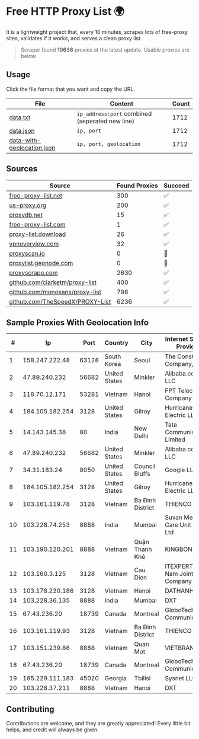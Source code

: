 
# Free HTTP Proxy List 🌍

It is a lightweight project that, every 10 minutes, scrapes lots of free-proxy sites, validates if it works, and serves a clean proxy list.


> Scraper found **10638** proxies at the latest update. Usable proxies are below.

## Usage

Click the file format that you want and copy the URL.


|File|Content|Count|
|----|-------|-----|
|[data.txt](https://raw.githubusercontent.com/themiralay/Proxy-List-World/master/data.txt)|`ip_address:port` combined (seperated new line)|1712|
|[data.json](https://raw.githubusercontent.com/themiralay/Proxy-List-World/master/data.json)|`ip, port`|1712|
|[data-with-geolocation.json](https://raw.githubusercontent.com/themiralay/Proxy-List-World/master/data-with-geolocation.json)|`ip, port, geolocation`|1712|

## Sources

|Source|Found Proxies|Succeed|
|------|-------------|-------|
|[free-proxy-list.net](https://free-proxy-list.net)|300|✅|
|[us-proxy.org](https://www.us-proxy.org)|200|✅|
|[proxydb.net](http://proxydb.net)|15|✅|
|[free-proxy-list.com](https://free-proxy-list.com/?page=&port=&type%5B%5D=http&type%5B%5D=https&up_time=0&search=Search)|1|✅|
|[proxy-list.download](https://www.proxy-list.download/HTTP)|26|✅|
|[vpnoverview.com](https://vpnoverview.com/privacy/anonymous-browsing/free-proxy-servers)|32|✅|
|[proxyscan.io](https://www.proxyscan.io)|0|🚫|
|[proxylist.geonode.com](https://proxylist.geonode.com/api/proxy-list?limit=300&page=1&sort_by=lastChecked&sort_type=desc&protocols=http,https)|0|🚫|
|[proxyscrape.com](https://api.proxyscrape.com/v2/?request=displayproxies&protocol=http&timeout=10000&country=all&ssl=all&anonymity=all)|2630|✅|
|[github.com/clarketm/proxy-list](https://raw.githubusercontent.com/clarketm/proxy-list/master/proxy-list-raw.txt)|400|✅|
|[github.com/monosans/proxy-list](https://raw.githubusercontent.com/monosans/proxy-list/main/proxies/http.txt)|798|✅|
|[github.com/TheSpeedX/PROXY-List](https://raw.githubusercontent.com/TheSpeedX/PROXY-List/master/http.txt)|6236|✅|


## Sample Proxies With Geolocation Info

|#|Ip|Port|Country|City|Internet Service Provider|
|-|--|----|-------|----|-------------------------|
|1|158.247.222.48|63128|South Korea|Seoul|The Constant Company, LLC|
|2|47.89.240.232|56682|United States|Minkler|Alibaba.com LLC|
|3|118.70.12.171|53281|Vietnam|Hanoi|FPT Telecom Company|
|4|184.105.182.254|3128|United States|Gilroy|Hurricane Electric LLC|
|5|14.143.145.38|80|India|New Delhi|Tata Communications Limited|
|6|47.89.240.232|56682|United States|Minkler|Alibaba.com LLC|
|7|34.31.183.24|8050|United States|Council Bluffs|Google LLC|
|8|184.105.182.254|3128|United States|Gilroy|Hurricane Electric LLC|
|9|103.161.119.78|3128|Vietnam|Ba Đình District|THIENCO|
|10|103.228.74.253|8888|India|Mumbai|Suvan Medi Care Unit Pvt Ltd|
|11|103.190.120.201|8888|Vietnam|Quận Thanh Khê|KINGBOND|
|12|103.160.3.125|3128|Vietnam|Cau Dien|ITEXPERT Viet Nam Joint Stock Company|
|13|103.178.230.186|3128|Vietnam|Hanoi|DATHANH|
|14|103.228.36.135|8888|India|Mumbai|DXT|
|15|67.43.236.20|18739|Canada|Montreal|GloboTech Communications|
|16|103.161.119.93|3128|Vietnam|Ba Đình District|THIENCO|
|17|103.151.239.86|8888|Vietnam|Quan Mot|VIETBRANDS|
|18|67.43.236.20|18739|Canada|Montreal|GloboTech Communications|
|19|185.229.111.183|45020|Georgia|Tbilisi|Sysnet LLC|
|20|103.228.37.211|8888|Vietnam|Hanoi|DXT|



## Contributing

Contributions are welcome, and they are greatly appreciated! Every
little bit helps, and credit will always be given.

